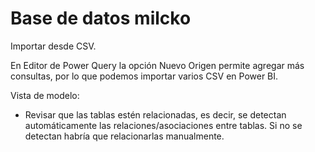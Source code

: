 
# Base de datos milcko

Importar desde CSV. 

En Editor de Power Query la opción Nuevo Origen permite agregar más consultas, por lo que podemos importar varios CSV en Power BI.

Vista de modelo:

* Revisar que las tablas estén relacionadas, es decir, se detectan automáticamente las relaciones/asociaciones entre tablas. Si no se detectan habría que relacionarlas manualmente.

